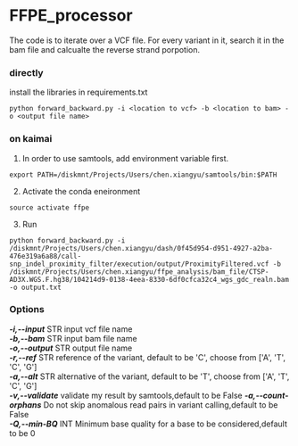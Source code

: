 # FFPE_processor

The code is to iterate over a VCF file. For every variant in it, search it in the bam file and calcualte the reverse 
strand porpotion.

### directly
install the libraries in requirements.txt
```
python forward_backward.py -i <location to vcf> -b <location to bam> -o <output file name>
```

### on kaimai
1. In order to use samtools, add environment variable first.
```
export PATH=/diskmnt/Projects/Users/chen.xiangyu/samtools/bin:$PATH
```

2. Activate the conda eneironment
```
source activate ffpe
```
3. Run
```
python forward_backward.py -i /diskmnt/Projects/Users/chen.xiangyu/dash/0f45d954-d951-4927-a2ba-476e319a6a88/call-snp_indel_proximity_filter/execution/output/ProximityFiltered.vcf -b /diskmnt/Projects/Users/chen.xiangyu/ffpe_analysis/bam_file/CTSP-AD3X.WGS.F.hg38/104214d9-0138-4eea-8330-6df0cfca32c4_wgs_gdc_realn.bam -o output.txt
```

### Options

***-i,--input*** STR input vcf file name    
***-b,--bam*** STR input bam file name  
***-o,--output*** STR output file name  
***-r,--ref*** STR reference of the variant, default to be 'C', choose from ['A', 'T', 'C', 'G']    
***-a,--alt*** STR alternative of the variant, default to be 'T', choose from ['A', 'T', 'C', 'G']  
***-v,--validate*** validate my result by samtools,default to be False
***-a,--count-orphans*** Do not skip anomalous read pairs in variant calling,default to be False    
***-Q,--min-BQ*** INT Minimum base quality for a base to be considered,default to be 0

